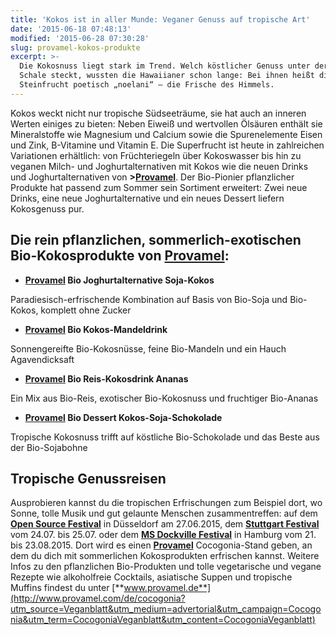 ```yaml
---
title: 'Kokos ist in aller Munde: Veganer Genuss auf tropische Art'
date: '2015-06-18 07:48:13'
modified: '2015-06-28 07:30:28'
slug: provamel-kokos-produkte
excerpt: >-
  Die Kokosnuss liegt stark im Trend. Welch köstlicher Genuss unter der rauen
  Schale steckt, wussten die Hawaiianer schon lange: Bei ihnen heißt die
  Steinfrucht poetisch „noelani“ – die Frische des Himmels.
---
```


Kokos weckt nicht nur tropische Südseeträume, sie hat auch an inneren Werten einiges zu bieten: Neben Eiweiß und wertvollen Ölsäuren enthält sie Mineralstoffe wie Magnesium und Calcium sowie die Spurenelemente Eisen und Zink, B-Vitamine und Vitamin E. Die Superfrucht ist heute in zahlreichen Variationen erhältlich: von Früchteriegeln über Kokoswasser bis hin zu veganen Milch- und Joghurtalternativen mit Kokos wie die neuen Drinks und Joghurtalternativen von **\>[Provamel](http://www.provamel.com/de/cocogonia?utm_source=Veganblatt&utm_medium=advertorial&utm_campaign=Cocogonia&utm_term=CocogoniaVeganblatt&utm_content=CocogoniaVeganblatt)**. Der Bio-Pionier pflanzlicher Produkte hat passend zum Sommer sein Sortiment erweitert: Zwei neue Drinks, eine neue Joghurtalternative und ein neues Dessert liefern Kokosgenuss pur.

[<!-- Image removed (no copyright): provamel_paerchen-300x250.jpeg -->](https://www.veganblatt.com/i/provamel_paerchen.jpeg)

## Die rein pflanzlichen, sommerlich-exotischen Bio-Kokosprodukte von **[Provamel](http://www.provamel.com/de/cocogonia?utm_source=Veganblatt&utm_medium=advertorial&utm_campaign=Cocogonia&utm_term=CocogoniaVeganblatt&utm_content=CocogoniaVeganblatt)**:

*   **[Provamel](http://www.provamel.com/de/cocogonia?utm_source=Veganblatt&utm_medium=advertorial&utm_campaign=Cocogonia&utm_term=CocogoniaVeganblatt&utm_content=CocogoniaVeganblatt) Bio Joghurtalternative Soja-Kokos**

Paradiesisch-erfrischende Kombination auf Basis von Bio-Soja und Bio-Kokos, komplett ohne Zucker

*   **[Provamel](http://www.provamel.com/de/cocogonia?utm_source=Veganblatt&utm_medium=advertorial&utm_campaign=Cocogonia&utm_term=CocogoniaVeganblatt&utm_content=CocogoniaVeganblatt) Bio Kokos-Mandeldrink**

Sonnengereifte Bio-Kokosnüsse, feine Bio-Mandeln und ein Hauch Agavendicksaft

*   **[Provamel](http://www.provamel.com/de/cocogonia?utm_source=Veganblatt&utm_medium=advertorial&utm_campaign=Cocogonia&utm_term=CocogoniaVeganblatt&utm_content=CocogoniaVeganblatt) Bio Reis-Kokosdrink Ananas**

Ein Mix aus Bio-Reis, exotischer Bio-Kokosnuss und fruchtiger Bio-Ananas

*   **[Provamel](http://www.provamel.com/de/cocogonia?utm_source=Veganblatt&utm_medium=advertorial&utm_campaign=Cocogonia&utm_term=CocogoniaVeganblatt&utm_content=CocogoniaVeganblatt) Bio Dessert Kokos-Soja-Schokolade**

Tropische Kokosnuss trifft auf köstliche Bio-Schokolade und das Beste aus der Bio-Sojabohne

## Tropische Genussreisen

Ausprobieren kannst du die tropischen Erfrischungen zum Beispiel dort, wo Sonne, tolle Musik und gut gelaunte Menschen zusammentreffen: auf dem **[Open Source Festival](http://open-source-festival.de/de/)** in Düsseldorf am 27.06.2015, dem **[Stuttgart Festival](http://stuttgartfestival.de/)** vom 24.07. bis 25.07. oder dem **[MS Dockville Festival](http://en.msdockville.de/)** in Hamburg vom 21. bis 23.08.2015. Dort wird es einen **[Provamel](http://www.provamel.com/de/cocogonia?utm_source=Veganblatt&utm_medium=advertorial&utm_campaign=Cocogonia&utm_term=CocogoniaVeganblatt&utm_content=CocogoniaVeganblatt)** Cocogonia-Stand geben, an dem du dich mit sommerlichen Kokosprodukten erfrischen kannst. Weitere Infos zu den pflanzlichen Bio-Produkten und tolle vegetarische und vegane Rezepte wie alkoholfreie Cocktails, asiatische Suppen und tropische Muffins findest du unter [**www.provamel.de**](http://www.provamel.com/de/cocogonia?utm_source=Veganblatt&utm_medium=advertorial&utm_campaign=Cocogonia&utm_term=CocogoniaVeganblatt&utm_content=CocogoniaVeganblatt)

[<!-- Image removed (no copyright): PROVAMEL_GER_Q-300x165.jpeg -->](http://www.provamel.com/de/cocogonia?utm_source=Veganblatt&utm_medium=advertorial&utm_campaign=Cocogonia&utm_term=CocogoniaVeganblatt&utm_content=CocogoniaVeganblatt)
